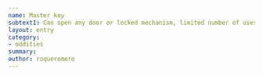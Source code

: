 ```yaml
---
name: Master key
subtext1: Can open any door or locked mechanism, limited number of uses.
layout: entry
category:
- oddities
summary: 
author: roqueromero
---
```

